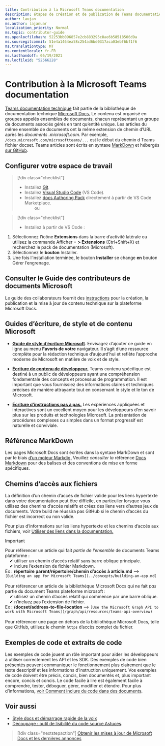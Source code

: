 ```yaml
---
title: Contribution à la Microsoft Teams documentation
description: étapes de création et de publication de Teams documentation
author: laujan
ms.author: lajanuar
localization_priority: Normal
ms.topic: contributor-guide
ms.openlocfilehash: 52253bb096857e2cb883295c8ae6b58518506d9a
ms.sourcegitcommit: 51e4a1464ea58c254ad6bd0317aca03ebf6bf1f6
ms.translationtype: MT
ms.contentlocale: fr-FR
ms.lasthandoff: 05/19/2021
ms.locfileid: "52566228"
---
```

# <a name="contributing-to-microsoft-teams-documentation"></a>Contribution à la Microsoft Teams documentation

[Teams documentation technique](/microsoftteams/platform/overview) fait partie de la bibliothèque de documentation technique [Microsoft Docs.](https://docs.microsoft.com/) Le contenu est organisé en groupes appelés ensembles de documents, chacun représentant un groupe de documents associés gérés en tant qu’entité unique. Les articles du même ensemble de documents ont la même extension de chemin d’URL après les *documents <span></span> .microsoft.com*.  Par exemple, `/docs.microsoft.com/microsoftteams/...` est le début du chemin d Teams fichier docset. Teams articles sont écrits en syntaxe [MarkDown](#markdown-reference) et hébergés [sur GitHub](https://github.com/MicrosoftDocs/msteams-docs/tree/master/msteams-platform).

## <a name="set-up-your-workspace"></a>Configurer votre espace de travail

> [!div class="checklist"]
>
> * Installez [Git](https://git-scm.com/book/en/v2/Getting-Started-Installing-Git).
> * Installez [Visual Studio Code](https://code.visualstudio.com/) (VS Code).
> * Installez [docs Authoring Pack](https://marketplace.visualstudio.com/items?itemName=docsmsft.docs-authoring-pack) directement à partir de VS Code Marketplace.
<br>&emsp;&emsp; ou

> [!div class="checklist"]
>
> * Installez à partir de VS Code :

   1. Sélectionnez l’icône **Extensions** dans la barre d’activité latérale ou utilisez la commande Afficher =  **> Extensions** (Ctrl+Shift+X) et recherchez le pack de documentation (Microsoft).
   1. Sélectionnez le **bouton** Installer.
   1. Une fois l’installation terminée, le bouton **Installer** se change **en** bouton Gérer l’engrenage.

## <a name="review-the-microsoft-docs-contributors-guide"></a>Consulter le Guide des contributeurs de documents Microsoft

Le guide des collaborateurs fournit des [instructions](/contribute) pour la création, la publication et la mise à jour de contenu technique sur la plateforme Microsoft Docs.

## <a name="microsoft-writing-style-and-content-guides"></a>Guides d’écriture, de style et de contenu Microsoft

* **[Guide de style d’écriture Microsoft](/style-guide/welcome)**. Envisagez d’ajouter ce guide en ligne au menu **Favoris de votre** navigateur. Il s’agit d’une ressource complète pour la rédaction technique d’aujourd’hui et reflète l’approche moderne de Microsoft en matière de voix et de style.

* **[Écriture de contenu de développeur.](/style-guide/developer-content/)** Teams contenu spécifique est destiné à un public de développeurs ayant une compréhension fondamentale des concepts et processus de programmation. Il est important que vous fournissiez des informations claires et techniques précises de manière attrayante tout en conservant le style et le ton de Microsoft.

* **[Écriture d’instructions pas à pas.](/style-guide/procedures-instructions/writing-step-by-step-instructions)** Les expériences appliquées et interactives sont un excellent moyen pour les développeurs d’en savoir plus sur les produits et technologies Microsoft. La présentation de procédures complexes ou simples dans un format progressif est naturelle et conviviale.

## <a name="markdown-reference"></a>Référence MarkDown

 Les pages Microsoft Docs sont écrites dans la syntaxe MarkDown et sont par le biais [d’un moteur Markdig.](https://github.com/lunet-io/markdig) Veuillez *consulter la* référence [Docs Markdown](/contribute/markdown-reference) pour des balises et des conventions de mise en forme spécifiques.

## <a name="file-paths"></a>Chemins d’accès aux fichiers

La définition d’un chemin d’accès de fichier valide pour les liens hypertexte dans votre documentation peut être difficile, en particulier lorsque vous utilisez des chemins d’accès relatifs et créez des liens vers d’autres jeux de documents.  Votre build ne réussira pas GitHub si le chemin d’accès du fichier est incorrect ou non valide.

Pour plus d’informations sur les liens hypertexte et les chemins d’accès aux fichiers, voir [Utiliser des liens dans la documentation.](/contribute/how-to-write-links)

>[!IMPORTANT]
> Pour référencer un article qui fait *partie de l’ensemble* de documents Teams plateforme :<br>
> &emsp;&#x2714; utiliser un chemin d’accès relatif sans barre oblique principale.<br>
> &emsp;&#x2714; inclure l’extension de fichier Markdown.<br>
>Ex :  **répertoire parent/répertoire/chemin d’accès à article.md** —> `[Building an app for Microsoft Teams](../concepts/building-an-app.md)` <br><br>
> Pour référencer un article de la bibliothèque Microsoft Docs qui ne fait *pas* partie du document Teams plateforme microsoft :<br>
> &emsp;&#x2714; utilisez un chemin d’accès relatif qui commence par une barre oblique.<br>
> &emsp;&#x2714; n’incluez pas l’extension de fichier. <br> Ex :  **/docset/address-to-file-location** —> `[Use the Microsoft Graph API to work with Microsoft Teams](/graph/api/resources/teams-api-overview)`<br><br>
> Pour référencer une page en dehors de la bibliothèque Microsoft Docs, telle que GitHub, utilisez le chemin `https` d’accès complet du fichier.<br>

## <a name="code-samples-and-snippets"></a>Exemples de code et extraits de code

Les exemples de code jouent un rôle important pour aider les développeurs à utiliser correctement les API et les SDK. Des exemples de code bien présentés peuvent communiquer le fonctionnement plus clairement que le texte descriptif et les informations d’instruction uniquement. Vos exemples de code doivent être précis, concis, bien documentés et, plus important encore, concis et concis. Le code facile à lire est également facile à comprendre, tester, déboguer, gérer, modifier et étendre. Pour plus d’informations, [voir Comment inclure du code dans des documents](/contribute/code-in-docs).

## <a name="see-also"></a>Voir aussi

* [Style docs et démarrage rapide de la voix](/contribute/style-quick-start)
* [Découpage : outil de lisibilité du code source Astuces](/archive/msdn-magazine/2014/october/cutting-edge-source-code-readability-tips).

> [!div class="nextstepaction"]
> [Obtenir les mises à jour de Microsoft Docs et les dernières annonces](/teamblog)

